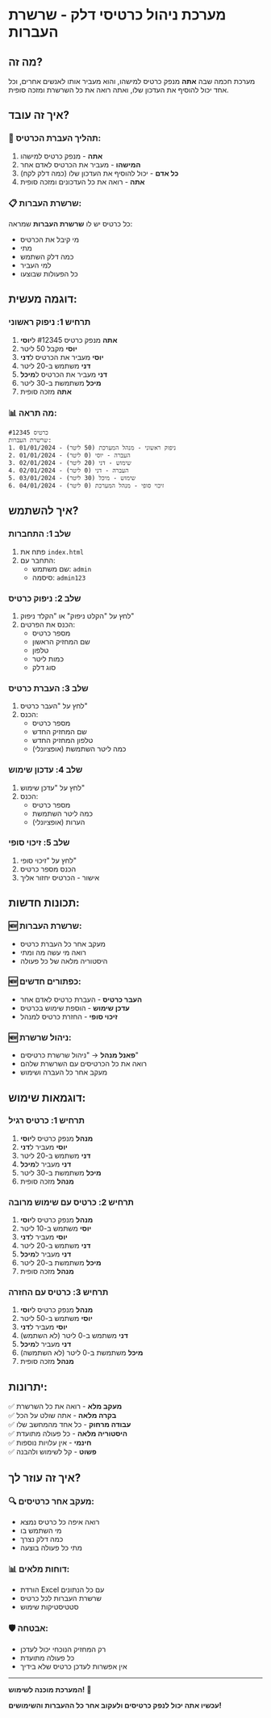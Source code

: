 # מערכת ניהול כרטיסי דלק - שרשרת העברות

## מה זה?

מערכת חכמה שבה **אתה** מנפק כרטיס למישהו, והוא מעביר אותו לאנשים אחרים, וכל אחד יכול להוסיף את העדכון שלו, ואתה רואה את כל השרשרת ומזכה סופית.

## איך זה עובד?

### 🔄 תהליך העברת הכרטיס:

1. **אתה** - מנפק כרטיס למישהו
2. **המישהו** - מעביר את הכרטיס לאדם אחר
3. **כל אדם** - יכול להוסיף את העדכון שלו (כמה דלק לקח)
4. **אתה** - רואה את כל העדכונים ומזכה סופית

### 📋 שרשרת העברות:

כל כרטיס יש לו **שרשרת העברות** שמראה:
- מי קיבל את הכרטיס
- מתי
- כמה דלק השתמש
- למי העביר
- כל הפעולות שבוצעו

## דוגמה מעשית:

### תרחיש 1: ניפוק ראשוני
1. **אתה** מנפק כרטיס #12345 ל**יוסי**
2. **יוסי** מקבל 50 ליטר
3. **יוסי** מעביר את הכרטיס ל**דני**
4. **דני** משתמש ב-20 ליטר
5. **דני** מעביר את הכרטיס ל**מיכל**
6. **מיכל** משתמשת ב-30 ליטר
7. **אתה** מזכה סופית

### 📊 מה תראה:
```
כרטיס #12345
שרשרת העברות:
1. ניפוק ראשוני - מנהל המערכת (50 ליטר) - 01/01/2024
2. העברה - יוסי (0 ליטר) - 01/01/2024
3. שימוש - דני (20 ליטר) - 02/01/2024
4. העברה - דני (0 ליטר) - 02/01/2024
5. שימוש - מיכל (30 ליטר) - 03/01/2024
6. זיכוי סופי - מנהל המערכת (0 ליטר) - 04/01/2024
```

## איך להשתמש?

### שלב 1: התחברות
1. פתח את `index.html`
2. התחבר עם:
   - שם משתמש: `admin`
   - סיסמה: `admin123`

### שלב 2: ניפוק כרטיס
1. לחץ על "הקלט ניפוק" או "הקלד ניפוק"
2. הכנס את הפרטים:
   - מספר כרטיס
   - שם המחזיק הראשון
   - טלפון
   - כמות ליטר
   - סוג דלק

### שלב 3: העברת כרטיס
1. לחץ על "העבר כרטיס"
2. הכנס:
   - מספר כרטיס
   - שם המחזיק החדש
   - טלפון המחזיק החדש
   - כמה ליטר השתמשת (אופציונלי)

### שלב 4: עדכון שימוש
1. לחץ על "עדכן שימוש"
2. הכנס:
   - מספר כרטיס
   - כמה ליטר השתמשת
   - הערות (אופציונלי)

### שלב 5: זיכוי סופי
1. לחץ על "זיכוי סופי"
2. הכנס מספר כרטיס
3. אישור - הכרטיס יחזור אליך

## תכונות חדשות:

### 🆕 שרשרת העברות:
- מעקב אחר כל העברת כרטיס
- רואה מי עשה מה ומתי
- היסטוריה מלאה של כל פעולה

### 🆕 כפתורים חדשים:
- **העבר כרטיס** - העברת כרטיס לאדם אחר
- **עדכן שימוש** - הוספת שימוש בכרטיס
- **זיכוי סופי** - החזרת כרטיס למנהל

### 🆕 ניהול שרשרת:
- **פאנל מנהל** → "ניהול שרשרת כרטיסים"
- רואה את כל הכרטיסים עם השרשרת שלהם
- מעקב אחר כל העברה ושימוש

## דוגמאות שימוש:

### תרחיש 1: כרטיס רגיל
1. **מנהל** מנפק כרטיס ל**יוסי**
2. **יוסי** מעביר ל**דני**
3. **דני** משתמש ב-20 ליטר
4. **דני** מעביר ל**מיכל**
5. **מיכל** משתמשת ב-30 ליטר
6. **מנהל** מזכה סופית

### תרחיש 2: כרטיס עם שימוש מרובה
1. **מנהל** מנפק כרטיס ל**יוסי**
2. **יוסי** משתמש ב-10 ליטר
3. **יוסי** מעביר ל**דני**
4. **דני** משתמש ב-20 ליטר
5. **דני** מעביר ל**מיכל**
6. **מיכל** משתמשת ב-20 ליטר
7. **מנהל** מזכה סופית

### תרחיש 3: כרטיס עם החזרה
1. **מנהל** מנפק כרטיס ל**יוסי**
2. **יוסי** משתמש ב-50 ליטר
3. **יוסי** מעביר ל**דני**
4. **דני** משתמש ב-0 ליטר (לא השתמש)
5. **דני** מעביר ל**מיכל**
6. **מיכל** משתמשת ב-0 ליטר (לא השתמשה)
7. **מנהל** מזכה סופית

## יתרונות:

✅ **מעקב מלא** - רואה את כל השרשרת  
✅ **בקרה מלאה** - אתה שולט על הכל  
✅ **עבודה מרחוק** - כל אחד מהמחשב שלו  
✅ **היסטוריה מלאה** - כל פעולה מתועדת  
✅ **חינמי** - אין עלויות נוספות  
✅ **פשוט** - קל לשימוש ולהבנה  

## איך זה עוזר לך?

### 🔍 מעקב אחר כרטיסים:
- רואה איפה כל כרטיס נמצא
- מי השתמש בו
- כמה דלק נצרך
- מתי כל פעולה בוצעה

### 📊 דוחות מלאים:
- הורדת Excel עם כל הנתונים
- שרשרת העברות לכל כרטיס
- סטטיסטיקות שימוש

### 🛡️ אבטחה:
- רק המחזיק הנוכחי יכול לעדכן
- כל פעולה מתועדת
- אין אפשרות לעדכן כרטיס שלא בידיך

---

**המערכת מוכנה לשימוש!** 🚀

**עכשיו אתה יכול לנפק כרטיסים ולעקוב אחר כל ההעברות והשימושים!**
